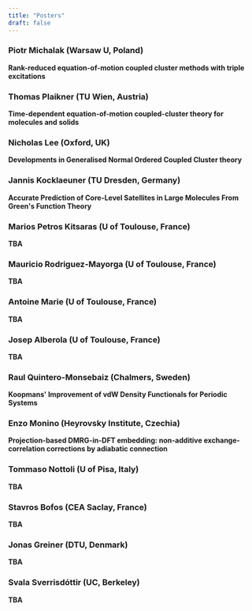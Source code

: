 ```yaml
---
title: "Posters"
draft: false
---
```


### Piotr Michalak (Warsaw U, Poland) 
**Rank-reduced equation-of-motion coupled cluster methods with triple excitations**

### Thomas Plaikner (TU Wien, Austria) 
**Time-dependent equation-of-motion coupled-cluster theory for molecules and solids**

### Nicholas Lee (Oxford, UK)
**Developments in Generalised Normal Ordered Coupled Cluster theory**

### Jannis Kocklaeuner (TU Dresden, Germany)
**Accurate Prediction of Core-Level Satellites in Large Molecules From Green's Function Theory**

### Marios Petros Kitsaras (U of Toulouse, France)
**TBA**

### Mauricio Rodriguez-Mayorga (U of Toulouse, France)
**TBA**

### Antoine Marie (U of Toulouse, France)
**TBA**

### Josep Alberola (U of Toulouse, France)
**TBA**

### Raul Quintero-Monsebaiz (Chalmers, Sweden)
**Koopmans' Improvement of vdW Density Functionals for Periodic Systems**

### Enzo Monino (Heyrovsky Institute, Czechia)
**Projection-based DMRG-in-DFT embedding: non-additive exchange-correlation corrections by adiabatic connection**

### Tommaso Nottoli (U of Pisa, Italy)
**TBA**

### Stavros Bofos (CEA Saclay, France)
**TBA**

### Jonas Greiner (DTU, Denmark)
**TBA**

### Svala Sverrisdóttir (UC, Berkeley)
**TBA**
